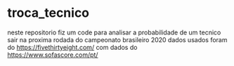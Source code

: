 # troca_tecnico


neste repositorio fiz um code para analisar a probabilidade de um tecnico sair na proxima rodada do campeonato brasileiro 2020 
dados usados foram do https://fivethirtyeight.com/ com dados do https://www.sofascore.com/pt/
